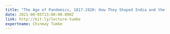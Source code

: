 ```yaml
---
title: "The Age of Pandemics, 1817-1920: How They Shaped India and the World"
date: 2021-06-05T13:00:00.000Z
link: http://bit.ly/lecture-tumbe
expertname: Chinmay Tumbe
---
```

